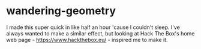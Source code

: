 # wandering-geometry
I made this super quick in like half an hour 'cause I couldn't sleep. I've always wanted to make a similar effect, but looking at Hack The Box's home web page - https://www.hackthebox.eu/ - inspired me to make it.
